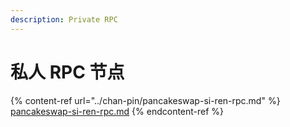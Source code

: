 ```yaml
---
description: Private RPC
---
```


# 私人 RPC 节点



{% content-ref url="../chan-pin/pancakeswap-si-ren-rpc.md" %}
[pancakeswap-si-ren-rpc.md](../chan-pin/pancakeswap-si-ren-rpc.md)
{% endcontent-ref %}
